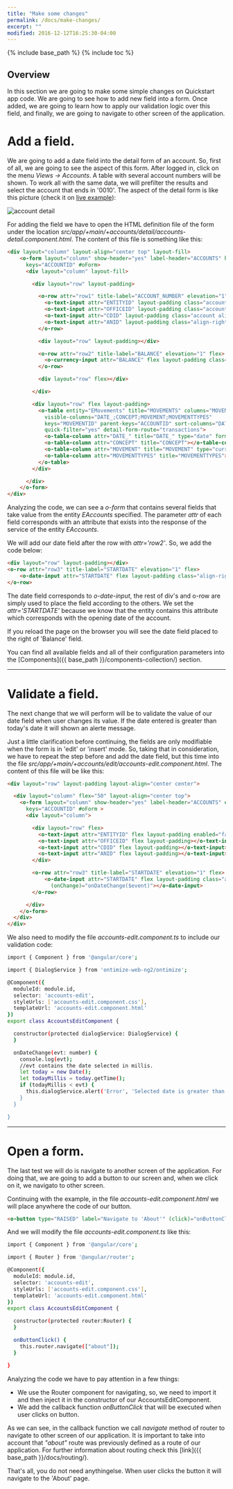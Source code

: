 ```yaml
---
title: "Make some changes"
permalink: /docs/make-changes/
excerpt: ""
modified: 2016-12-12T16:25:30-04:00
---
```


{% include base_path %}
{% include toc %}

## Overview

In this section we are going to make some simple changes on Quickstart app code. We are going to see
how to add new field into a form. Once added, we are going to learn how to apply our validation logic over this field,
and finally, we are going to navigate to other screen of the application.  

# Add a field.

We are going to add a date field into the detail form of an account. So, first of all, we are going to see the aspect of this form. After
logged in, click on the menu *Views -> Accounts*. A table with several account numbers will be shown. To work all with the same data, we will prefilter 
the results and select the account that ends in '0010'. The aspect of the detail form is like this picture 
(check it on [live example](https://ontimizeweb.github.io/ontimize-web-ng2-quickstart)):

<img src="{{ base_path }}/images/main_accounts_detail.png" alt="account detail">

For adding the field we have to open the HTML definition file of the form
under the location *src/app/+main/+accounts/detail/accounts-detail.component.html*. The content of this file is something like this:

```html
<div layout="column" layout-align="center top" layout-fill>
    <o-form layout="column" show-header="yes" label-header="ACCOUNTS" header-actions="R;U;D" entity="EAccounts"
      keys="ACCOUNTID" #oForm>
      <div layout="column" layout-fill>

        <div layout="row" layout-padding>

          <o-row attr="row1" title-label="ACCOUNT_NUMBER" elevation="1" flex>
            <o-text-input attr="ENTITYID" layout-padding class="account align-right"></o-text-input>
            <o-text-input attr="OFFICEID" layout-padding class="account align-right"></o-text-input>
            <o-text-input attr="CDID" layout-padding class="account align-right"></o-text-input>
            <o-text-input attr="ANID" layout-padding class="align-right"></o-text-input>
          </o-row>

          <div layout="row" layout-padding></div>

          <o-row attr="row2" title-label="BALANCE" elevation="1" flex>
            <o-currency-input attr="BALANCE" flex layout-padding class="align-right"></o-currency-input>
          </o-row>

          <div layout="row" flex></div>

        </div>

        <div layout="row" flex layout-padding>
          <o-table entity="EMovements" title="MOVEMENTS" columns="MOVEMENTID;DATE_;CONCEPT;MOVEMENT;MOVEMENTTYPES"
            visible-columns="DATE_;CONCEPT;MOVEMENT;MOVEMENTTYPES"
            keys="MOVEMENTID" parent-keys="ACCOUNTID" sort-columns="DATE_" query-on-init="false" query-rows="6"
            quick-filter="yes" detail-form-route="transactions">
            <o-table-column attr="DATE_" title="DATE_" type="date" format="LL"></o-table-column>
            <o-table-column attr="CONCEPT" title="CONCEPT"></o-table-column>
            <o-table-column attr="MOVEMENT" title="MOVEMENT" type="currency" currency-symbol="€" currency-symbol-position="right" thousand-separator="." decimal-separator=","></o-table-column>
            <o-table-column attr="MOVEMENTTYPES" title="MOVEMENTTYPES"></o-table-column>
          </o-table>
        </div>

      </div>
    </o-form>
</div>
```
Analyzing the code, we can see a *o-form* that contains several fields that take value from the entity *EAccounts* specified. The parameter *attr* of each
field corresponds with an attribute that exists into the response of the service of the entity *EAccounts*.

We will add our date field after the row with *attr='row2'*. So, we add the code below:

```html
<div layout="row" layout-padding></div>
<o-row attr="row3" title-label="STARTDATE" elevation="1" flex>
    <o-date-input attr="STARTDATE" flex layout-padding class="align-right"></o-date-input>
</o-row>
```
The date field corresponds to *o-date-input*, the rest of div's and o-row are simply used to place the field according to the others. We set the *attr='STARTDATE'*
because we know that the entity contains this attribute which corresponds with the opening date of the account.

If you reload the page on the browser you will see the date field placed to the right of 'Balance' field. 

You can find all available fields and all of their configuration parameters into the [Components]({{ base_path }}/components-collection/) section.

---

# Validate a field.

The next change that we will perform will be to validate the value of our date field when user changes its value. If the date entered is greater than
today's date it will shown an alerte message.

Just a little clarification before continuing, the fields are only modifiable when the form is in 'edit' or 'insert' mode. 
So, taking that in consideration, we have to repeat the step before and add the
date field, but this time into the file *src/app/+main/+accounts/edit/accounts-edit.component.html*. The content of this file will be like this:

```html
<div layout="row" layout-padding layout-align="center center">

  <div layout="column" flex="50" layout-align="center top">
    <o-form layout="column" show-header="yes" label-header="ACCOUNTS" entity="EAccounts"
      keys="ACCOUNTID" #oForm >
      <div layout="column">

        <div layout="row" flex>
          <o-text-input attr="ENTITYID" flex layout-padding enabled="false"></o-text-input>
          <o-text-input attr="OFFICEID" flex layout-padding></o-text-input>
          <o-text-input attr="CDID" flex layout-padding></o-text-input>
          <o-text-input attr="ANID" flex layout-padding></o-text-input>
        </div>

        <o-row attr="row3" title-label="STARTDATE" elevation="1" flex>
            <o-date-input attr="STARTDATE" flex layout-padding class="align-right"
              (onChange)="onDateChange($event)"></o-date-input>
        </o-row>

      </div>
    </o-form>
  </div>
</div>
```
We also need to modify the file *accounts-edit.component.ts* to include our validation code:

```bash
import { Component } from '@angular/core';

import { DialogService } from 'ontimize-web-ng2/ontimize';

@Component({
  moduleId: module.id,
  selector: 'accounts-edit',
  styleUrls: ['accounts-edit.component.css'],
  templateUrl: 'accounts-edit.component.html'
})
export class AccountsEditComponent {

  constructor(protected dialogService: DialogService) {
  }

  onDateChange(evt: number) {
    console.log(evt);
    //evt contains the date selected in millis.
    let today = new Date();
    let todayMillis = today.getTime();
    if (todayMillis < evt) {
      this.dialogService.alert('Error', 'Selected date is greater than today\'s date');
    }
  }

}
```
---

# Open a form.

The last test we will do is navigate to another screen of the application. For doing that, we are going to add a button to our screen and, when we click on it,
we navigato to other screen.

Continuing with the example, in the file *accounts-edit.component.html* we will place anywhere the code of our button.

```html
<o-button type="RAISED" label="Navigate to 'About'" (click)="onButtonClick()"></o-button>
```
And we will modify the file *accounts-edit.component.ts* like this:

```bash
import { Component } from '@angular/core';

import { Router } from '@angular/router';

@Component({
  moduleId: module.id,
  selector: 'accounts-edit',
  styleUrls: ['accounts-edit.component.css'],
  templateUrl: 'accounts-edit.component.html'
})
export class AccountsEditComponent {

  constructor(protected router:Router) {
  }

  onButtonClick() {
    this.router.navigate(["about"]);
  }

}
```
Analyzing the code we have to pay attention in a few things:

* We use the Router component for navigating, so, we need to import it and then inject it
in the constructor of our AccountsEditComponent.
* We add the callback function *onButtonClick* that will be executed when user clicks on button.

As we can see, in the callback function we call *navigate* method of router to navigate to other screen of our application. It is important
to take into account that *"about"* route was previously defined as a route of our application. For further information about routing check this
[link]({{ base_path }}/docs/routing/). 

That's all, you do not need anythingelse. When user clicks the button it will navigate to the 'About' page.